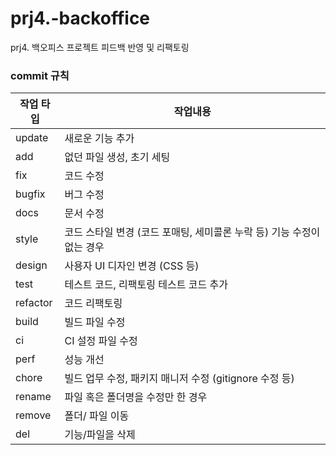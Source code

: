 # prj4.-backoffice
prj4. 백오피스 프로젝트 피드백 반영 및 리팩토링

### commit 규칙

| 작업 타입   | 작업내용                       |
| ----------- | ------------------------------ |
| update	| 새로운 기능 추가
| add	|없던 파일 생성, 초기 세팅
| fix	|코드 수정
| bugfix	|버그 수정
| docs	|문서 수정
| style	|코드 스타일 변경 (코드 포매팅, 세미콜론 누락 등) 기능 수정이 없는 경우
| design	|사용자 UI 디자인 변경 (CSS 등)
|test	|테스트 코드, 리팩토링 테스트 코드 추가
|refactor	|코드 리팩토링
|build	|빌드 파일 수정
|ci	|CI 설정 파일 수정
|perf	|성능 개선
|chore	|빌드 업무 수정, 패키지 매니저 수정 (gitignore 수정 등)
|rename	|파일 혹은 폴더명을 수정만 한 경우
|remove	|폴더/ 파일 이동
|del	|기능/파일을 삭제
